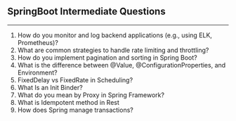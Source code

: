 ## SpringBoot Intermediate Questions

---

1. How do you monitor and log backend applications (e.g., using ELK, Prometheus)?
2. What are common strategies to handle rate limiting and throttling?
3. How do you implement pagination and sorting in Spring Boot?
4. What is the difference between @Value, @ConfigurationProperties, and Environment?
5. FixedDelay vs FixedRate in Scheduling?
6. What Is an Init Binder?
7. What do you mean by Proxy in Spring Framework?
8. What is Idempotent method in Rest
9. How does Spring manage transactions?